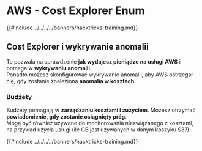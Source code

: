 # AWS - Cost Explorer Enum

{{#include ../../../../banners/hacktricks-training.md}}

## Cost Explorer i wykrywanie anomalii

To pozwala na sprawdzenie **jak wydajesz pieniądze na usługi AWS** i pomaga w **wykrywaniu anomalii**.\
Ponadto możesz skonfigurować wykrywanie anomalii, aby AWS ostrzegał cię, gdy zostanie znaleziona **anomalia w kosztach**.

### Budżety

Budżety pomagają w **zarządzaniu kosztami i zużyciem**. Możesz otrzymać **powiadomienie, gdy zostanie osiągnięty próg**.\
Mogą być również używane do monitorowania niezwiązanego z kosztami, na przykład użycia usługi (ile GB jest używanych w danym koszyku S3?).

{{#include ../../../../banners/hacktricks-training.md}}
